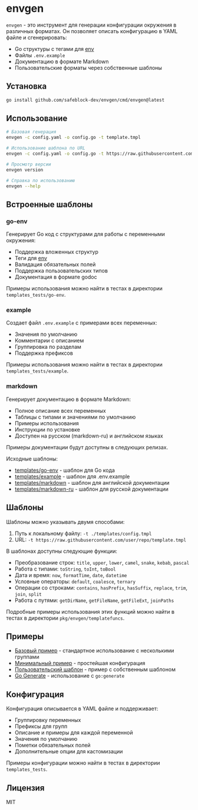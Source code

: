 # envgen

`envgen` - это инструмент для генерации конфигурации окружения в различных форматах. Он позволяет описать конфигурацию в YAML файле и сгенерировать:
- Go структуры с тегами для [env](https://github.com/caarlos0/env)
- Файлы `.env.example`
- Документацию в формате Markdown
- Пользовательские форматы через собственные шаблоны

## Установка

```bash
go install github.com/safeblock-dev/envgen/cmd/envgen@latest
```

## Использование

```bash
# Базовая генерация
envgen -c config.yaml -o config.go -t template.tmpl

# Использование шаблона по URL
envgen -c config.yaml -o config.go -t https://raw.githubusercontent.com/user/repo/template.tmpl

# Просмотр версии
envgen version

# Справка по использованию
envgen --help
```

## Встроенные шаблоны

### go-env
Генерирует Go код с структурами для работы с переменными окружения:
- Поддержка вложенных структур
- Теги для [env](https://github.com/caarlos0/env)
- Валидация обязательных полей
- Поддержка пользовательских типов
- Документация в формате godoc

Примеры использования можно найти в тестах в директории `templates_tests/go-env`.

### example
Создает файл `.env.example` с примерами всех переменных:
- Значения по умолчанию
- Комментарии с описанием
- Группировка по разделам
- Поддержка префиксов

Примеры использования можно найти в тестах в директории `templates_tests/example`.

### markdown
Генерирует документацию в формате Markdown:
- Полное описание всех переменных
- Таблицы с типами и значениями по умолчанию
- Примеры использования
- Инструкции по установке
- Доступен на русском (markdown-ru) и английском языках

Примеры документации будут доступны в следующих релизах.

Исходные шаблоны:
- [templates/go-env](templates/go-env) - шаблон для Go кода
- [templates/example](templates/example) - шаблон для .env.example
- [templates/markdown](templates/markdown) - шаблон для английской документации
- [templates/markdown-ru](templates/markdown-ru) - шаблон для русской документации

## Шаблоны

Шаблоны можно указывать двумя способами:
1. Путь к локальному файлу: `-t ./templates/config.tmpl`
2. URL: `-t https://raw.githubusercontent.com/user/repo/template.tmpl`

В шаблонах доступны следующие функции:
- Преобразование строк: `title`, `upper`, `lower`, `camel`, `snake`, `kebab`, `pascal`
- Работа с типами: `toString`, `toInt`, `toBool`
- Дата и время: `now`, `formatTime`, `date`, `datetime`
- Условные операторы: `default`, `coalesce`, `ternary`
- Операции со строками: `contains`, `hasPrefix`, `hasSuffix`, `replace`, `trim`, `join`, `split`
- Работа с путями: `getDirName`, `getFileName`, `getFileExt`, `joinPaths`

Подробные примеры использования этих функций можно найти в тестах в директории `pkg/envgen/templatefuncs`.

## Примеры

- [Базовый пример](examples/basic) - стандартное использование с несколькими группами
- [Минимальный пример](examples/minimal) - простейшая конфигурация
- [Пользовательский шаблон](examples/custom) - пример с собственным шаблоном
- [Go Generate](examples/gogen) - использование с `go:generate`

## Конфигурация

Конфигурация описывается в YAML файле и поддерживает:
- Группировку переменных
- Префиксы для групп
- Описание и примеры для каждой переменной
- Значения по умолчанию
- Пометки обязательных полей
- Дополнительные опции для кастомизации

Примеры конфигурации можно найти в тестах в директории `templates_tests`.

## Лицензия

MIT 